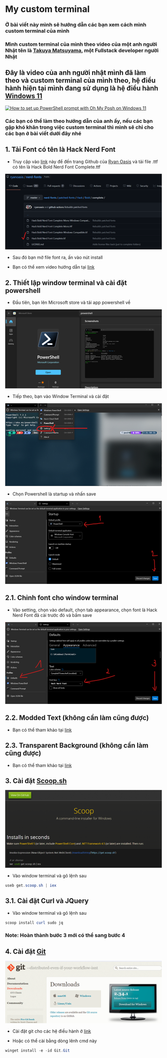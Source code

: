# My custom terminal 

### Ở bài viết này mình sẽ hướng dẫn các bạn xem cách mình custom terminal của mình 

### Mình custom terminal của mình theo video của một anh người Nhật tên là  [Takuya Matsuyama](https://www.craftz.dog), một Fullstack developer người Nhật

## Đây là video của anh người nhật mình đã làm theo và custom terminal của mình theo, hệ điều hành hiện tại mình đang sử dụng là hệ điều hành [Windows 11](https://www.microsoft.com/vi-vn/windows/windows-11?r=1)

[![How to set up PowerShell prompt with Oh My Posh on Windows 11](https://img.youtube.com/vi/5-aK2_WwrmM/0.jpg)](https://www.youtube.com/watch?v=5-aK2_WwrmM)

### Các bạn có thể làm theo hướng dẫn của anh ấy, nếu các bạn gặp khó khăn trong việc custom terminal thì mình sẽ chỉ cho các bạn ở bài viết dưới đây nhé

## 1. Tải Font có tên là Hack Nerd Font

- Truy cập vào [link](https://github.com/ryanoasis/nerd-fonts/tree/master/patched-fonts/Hack/Bold/complete) này để đến trang Github của [Ryan Oasis](https://github.com/ryanoasis) và tải file .ttf có tên là Hack Bold Nerd Font Complete.ttf

![hack font](./images/hackNF.png)

- Sau đó bạn mở file font ra, ấn vào nút install

- Bạn có thể xem video hướng dẫn tại [link](https://www.youtube.com/watch?v=5-aK2_WwrmM&t=84s)

## 2. Thiết lập window terminal và cài đặt powershell

- Đầu tiên, bạn lên Microsoft store và tải app powershell về

![powershell](/images/pow-store.png)

- Tiếp theo, bạn vào Window Terminal và cài đặt 

![powershell](/images/pow-setting.png)

- Chọn Powershell là startup và nhấn save

![powershell](/images/pow-startup.png)

## 2.1. Chỉnh font cho window terminal

- Vào setting, chọn vào default, chọn tab appearance, chọn font là Hack Nerd Font đã cài trước đó và bấm save

![powershell](/images/pow-setfont.png)

## 2.2. Modded Text (không cần làm cũng được)

- Bạn có thể tham khảo tại [link](https://youtu.be/5-aK2_WwrmM?t=160)

## 2.3. Transparent Background (không cần làm cũng được)

- Bạn có thể tham khảo tại [link](https://youtu.be/5-aK2_WwrmM?t=175)

## 3. Cài đặt [Scoop.sh](https://scoop.sh)

![scoop.sh](./images/Scoop-sh.png)

- Vào window terminal và gõ lệnh sau

``` powershell
useb get.scoop.sh | iex
```

## 3.1. Cài đặt Curl và JQuery

- Vào window terminal và gõ lệnh sau
``` powershell
scoop install curl sudo jq
```

### Note: Hoàn thành bước 3 mới có thể sang bước 4

## 4. Cài đặt [Git](https://git-scm.com/downloads)

![git](/images/git-dowload.png)

- Cài đặt git cho các hệ điều hành ở [link](https://git-scm.com/downloads)

- Hoặc có thể cài bằng dòng lênh cmd này
``` powershell
winget install -e -id Git.Git
```

